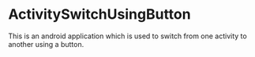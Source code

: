 # ActivitySwitchUsingButton
This is an android application which is used to switch from one activity to another using a button.
